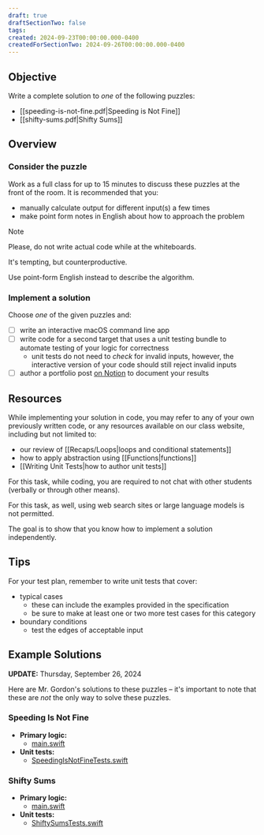 ```yaml
---
draft: true
draftSectionTwo: false
tags: 
created: 2024-09-23T00:00:00.000-0400
createdForSectionTwo: 2024-09-26T00:00:00.000-0400
---
```


## Objective

Write a complete solution to *one* of the following puzzles:

- [[speeding-is-not-fine.pdf|Speeding is Not Fine]]
- [[shifty-sums.pdf|Shifty Sums]]

## Overview

### Consider the puzzle

Work as a full class for up to 15 minutes to discuss these puzzles at the front of the room. It is recommended that you:

- manually calculate output for different input(s) a few times
- make point form notes in English about how to approach the problem

> [!NOTE]
> 
> Please, do not write actual code while at the whiteboards.
> 
> It's tempting, but counterproductive.
> 
> Use point-form English instead to describe the algorithm.

### Implement a solution

Choose *one* of the given puzzles and:

- [ ] write an interactive macOS command line app
- [ ] write code for a second target that uses a unit testing bundle to automate testing of your logic for correctness
	- unit tests do not need to *check* for invalid inputs, however, the interactive version of your code should still reject invalid inputs
- [ ] author a portfolio post [on Notion](https://notion.so) to document your results

## Resources

While implementing your solution in code, you may refer to any of your own previously written code, or any resources available on our class website, including but not limited to:

- our review of [[Recaps/Loops|loops and conditional statements]]
- how to apply abstraction using [[Functions|functions]]
- [[Writing Unit Tests|how to author unit tests]]

For this task, while coding, you are required to not chat with other students (verbally or through other means).

For this task, as well, using web search sites or large language models is not permitted. 

The goal is to show that you know how to implement a solution independently.

## Tips

For your test plan, remember to write unit tests that cover:

- typical cases
	- these can include the examples provided in the specification
	- be sure to make at least one or two more test cases for this category
- boundary conditions
	- test the edges of acceptable input


## Example Solutions

**UPDATE:** Thursday, September 26, 2024

Here are Mr. Gordon's solutions to these puzzles – it's important to note that these are *not* the only way to solve these puzzles.

### Speeding Is Not Fine

- **Primary logic:**
	- [main.swift](https://github.com/lcs-rgordon/SpeedingIsNotFine2024/blob/main/SpeedingIsNotFine2024/main.swift)
- **Unit tests:**
	- [SpeedingIsNotFineTests.swift](https://github.com/lcs-rgordon/SpeedingIsNotFine2024/blob/main/SpeedingIsNotFineTests/SpeedingIsNotFineTests.swift)

### Shifty Sums

- **Primary logic:**
	- [main.swift](https://github.com/lcs-rgordon/ShiftySums2024/blob/main/ShiftySums2024/main.swift)
- **Unit tests:**
	- [ShiftySumsTests.swift](https://github.com/lcs-rgordon/ShiftySums2024/blob/main/ShiftySumsTests/ShiftySumsTests.swift)